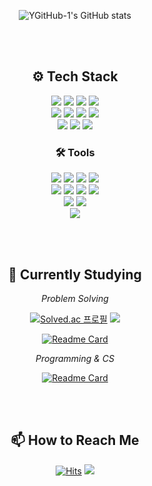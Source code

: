 <div align="center">

  ![YGitHub-1's GitHub stats](https://github-readme-stats.vercel.app/api?username=YGitHub-1&show_icons=true&theme=gruvbox&count_private=true)  

  <br></br>

  ## ⚙ Tech Stack  
    
  <img src="https://img.shields.io/badge/Java-007396?style=flat-square&logo=Java&logoColor=white"/></a>
  <img src="https://img.shields.io/badge/C-A8B9CC?style=flat-square&logo=C&logoColor=white"/></a>
  <img src="https://img.shields.io/badge/C++-00599C?style=flat-square&logo=C%2B%2B&logoColor=white"/></a>
  <img src="https://img.shields.io/badge/Python-3776AB?style=flat-square&logo=Python&logoColor=white"/></a>  
  <img src="https://img.shields.io/badge/HTML-E34F26?style=flat-square&logo=HTML5&logoColor=white"/></a>
  <img src="https://img.shields.io/badge/CSS-1572B6?style=flat-square&logo=CSS3&logoColor=white"/></a>
  <img src="https://img.shields.io/badge/JavaScript-F7DF1E?style=flat-square&logo=JavaScript&logoColor=white"/></a>
  <img src="https://img.shields.io/badge/Vue.js-4FC08D?style=flat-square&logo=Vue.js&logoColor=white"/></a>  
  <img src="https://img.shields.io/badge/Spring-6DB33F?style=flat-square&logo=Spring&logoColor=white"/></a>
  <img src="https://img.shields.io/badge/MyBatis-000000?style=flat-square&logo=MyBatis&logoColor=white"/></a>
  <img src="https://img.shields.io/badge/MySQL-4479A1?style=flat-square&logo=MySQL&logoColor=white"/></a>  
  
  ### 🛠 Tools
  <img src="https://img.shields.io/badge/Visual Studio-5C2D91?style=flat-square&logo=Visual Studio&logoColor=white"/></a>
  <img src="https://img.shields.io/badge/Eclipse-2C2255?style=flat-square&logo=Eclipse IDE&logoColor=white"/></a>
  <img src="https://img.shields.io/badge/Anaconda-44A833?style=flat-square&logo=Anaconda&logoColor=white"/></a>
  <img src="https://img.shields.io/badge/PyCharm-000000?style=flat-square&logo=PyCharm&logoColor=white"/></a>  
  <img src="https://img.shields.io/badge/Visual Studio Code-007ACC?style=flat-square&logo=Visual Studio Code&logoColor=white"/></a>
  <img src="https://img.shields.io/badge/Apache Tomcat-F8DC75?style=flat-square&logo=Apache Tomcat&logoColor=white"/></a>
  <img src="https://img.shields.io/badge/Android Studio-3DDC84?style=flat-square&logo=Android Studio&logoColor=white"/></a>
  <img src="https://img.shields.io/badge/Unity-000000?style=flat-square&logo=Unity&logoColor=white"/></a>  
  <img src="https://img.shields.io/badge/Ubuntu-E95420?style=flat-square&logo=Ubuntu&logoColor=white"/></a>
  <img src="https://img.shields.io/badge/VirtualBox-183A61?style=flat-square&logo=VirtualBox&logoColor=white"/></a>  
  <img src="https://img.shields.io/badge/Notion-000000?style=flat-square&logo=Notion&logoColor=white"/></a>

  <br></br>

  ## 🌱 Currently Studying

  *Problem Solving*  
  
  [![Solved.ac
  프로필](http://mazassumnida.wtf/api/v2/generate_badge?boj=xxxjyng)](https://solved.ac/xxxjyng)
  <img src="http://mazandi.herokuapp.com/api?handle=xxxjyng&theme=dark"/>  
  
  [![Readme Card](https://github-readme-stats.vercel.app/api/pin/?username=YGitHub-1&repo=ssafy_algorithm_study)](https://github.com/YGitHub-1/ssafy_algorithm_study)
  
  *Programming & CS*
  
  [![Readme Card](https://github-readme-stats.vercel.app/api/pin/?username=YGitHub-1&repo=today-i-learned)](https://github.com/YGitHub-1/today-i-learned)

  <br></br>

  ## 📫 How to Reach Me 
  [![Hits](https://hits.seeyoufarm.com/api/count/incr/badge.svg?url=https%3A%2F%2Fgithub.com%2FYGitHub-1&count_bg=%23000000&title_bg=%23000000&icon=github.svg&icon_color=%23E7E7E7&title=GitHub&edge_flat=false)](https://hits.seeyoufarm.com)
  <a href="mailto:yogurt05j@gmail.com"><img src="https://img.shields.io/badge/Gmail-EA4335?style=flat-square&logo=Gmail&logoColor=white"/></a>

  <br></br>

</div>

<!--
  **Hi there 👋**  
**YGitHub-1/YGitHub-1** is a ✨ _special_ ✨ repository because its `README.md` (this file) appears on your GitHub profile.

Here are some ideas to get you started:

- 🔭 I’m currently working on ...
- 🌱 I’m currently learning ...
- 👯 I’m looking to collaborate on ...
- 🤔 I’m looking for help with ...
- 💬 Ask me about ...
- 📫 How to reach me: ...
- 😄 Pronouns: ...
- ⚡ Fun fact: ...

  **Using**  
  <img src="https://img.shields.io/badge/Eclipse-2C2255?style=flat-square&logo=Eclipse IDE&logoColor=white"/></a>
  <img src="https://img.shields.io/badge/Tomcat-F8DC75?style=flat-square&logo=Apache Tomcat&logoColor=white"/></a>
  <img src="https://img.shields.io/badge/Visual Studio-5C2D91?style=flat-square&logo=Visual Studio&logoColor=white"/></a>
  <img src="https://img.shields.io/badge/Anaconda-44A833?style=flat-square&logo=Anaconda&logoColor=white"/></a>
  
    <img src="https://img.shields.io/badge/Bootstrap-7952B3?style=flat-square&logo=Bootstrap&logoColor=white"/></a>

![Footer](https://capsule-render.vercel.app/api?type=waving&color=auto&height=200&section=footer)

-->
